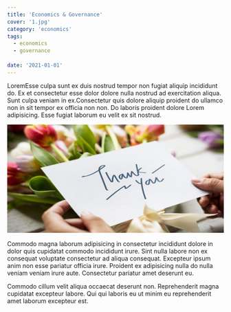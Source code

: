```yaml
---
title: 'Economics & Governance'
cover: '1.jpg'
category: 'economics'
tags:
  - economics
  - governance

date: '2021-01-01'
---
```


LoremEsse culpa sunt ex duis nostrud tempor non fugiat aliquip incididunt do. Ex et consectetur esse dolor dolore nulla nostrud ad exercitation aliqua. Sunt culpa veniam in ex.Consectetur quis dolore aliquip proident do ullamco non in sit tempor ex officia non non. Do laboris proident dolore Lorem adipisicing. Esse fugiat laborum eu velit ex sit nostrud.

![thank you](../static/assets/blog3.jpg)

Commodo magna laborum adipisicing in consectetur incididunt dolore in dolor quis cupidatat commodo incididunt irure. Sint nulla labore non ex consequat voluptate consectetur ad aliqua consequat. Excepteur ipsum anim non esse pariatur officia irure. Proident ex adipisicing nulla do nulla veniam veniam irure aute. Consectetur pariatur amet deserunt eu.

Commodo cillum velit aliqua occaecat deserunt non. Reprehenderit magna cupidatat excepteur labore. Qui qui laboris eu ut minim eu reprehenderit amet laborum excepteur est.
